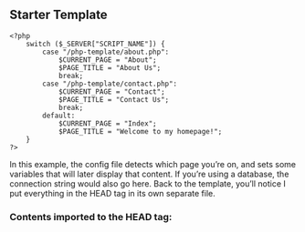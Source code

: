 ## Starter Template

```
<?php
	switch ($_SERVER["SCRIPT_NAME"]) {
		case "/php-template/about.php":
			$CURRENT_PAGE = "About"; 
			$PAGE_TITLE = "About Us";
			break;
		case "/php-template/contact.php":
			$CURRENT_PAGE = "Contact"; 
			$PAGE_TITLE = "Contact Us";
			break;
		default:
			$CURRENT_PAGE = "Index";
			$PAGE_TITLE = "Welcome to my homepage!";
	}
?>
```
In this example, the config file detects which page you’re on, and sets some variables that will later display that content. If you’re using a database, the connection string would also go here.
Back to the template, you’ll notice I put everything in the HEAD tag in its own separate file.

### Contents imported to the HEAD tag: 
